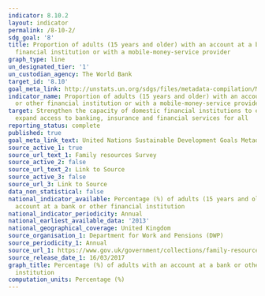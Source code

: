 ```yaml
---
indicator: 8.10.2
layout: indicator
permalink: /8-10-2/
sdg_goal: '8'
title: Proportion of adults (15 years and older) with an account at a bank or other
  financial institution or with a mobile-money-service provider
graph_type: line
un_designated_tier: '1'
un_custodian_agency: The World Bank
target_id: '8.10'
goal_meta_link: http://unstats.un.org/sdgs/files/metadata-compilation/Metadata-Goal-8.pdf
indicator_name: Proportion of adults (15 years and older) with an account at a bank
  or other financial institution or with a mobile-money-service provider
target: Strengthen the capacity of domestic financial institutions to encourage and
  expand access to banking, insurance and financial services for all
reporting_status: complete
published: true
goal_meta_link_text: United Nations Sustainable Development Goals Metadata (pdf 525kB)
source_active_1: true
source_url_text_1: Family resources Survey
source_active_2: false
source_url_text_2: Link to Source
source_active_3: false
source_url_3: Link to Source
data_non_statistical: false
national_indicator_available: Percentage (%) of adults (15 years and older) with an
  account at a bank or other financial institution
national_indicator_periodicity: Annual
national_earliest_available_data: '2013'
national_geographical_coverage: United Kingdom
source_organisation_1: Department for Work and Pensions (DWP)
source_periodicity_1: Annual
source_url_1: https://www.gov.uk/government/collections/family-resources-survey--2
source_release_date_1: 16/03/2017
graph_title: Percentage (%) of adults with an account at a bank or other financial
  institution
computation_units: Percentage (%)
---
```

